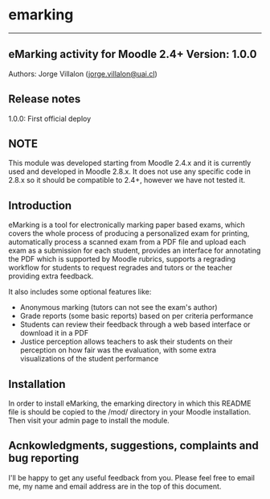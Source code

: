 # emarking

------------------------------------------
eMarking activity for Moodle 2.4+
Version: 1.0.0
------------------------------------------

Authors:
Jorge Villalon (jorge.villalon@uai.cl)

Release notes
-------------

1.0.0: First official deploy

NOTE
----

This module was developed starting from Moodle 2.4.x and it is currently used and
developed in Moodle 2.8.x. It does not use any specific code in 2.8.x so
it should be compatible to 2.4+, however we have not tested it.

Introduction
------------

eMarking is a tool for electronically marking paper based exams, which covers
the whole process of producing a personalized exam for printing, automatically
process a scanned exam from a PDF file and upload each exam as a submission for
each student, provides an interface for annotating the PDF which is supported by
Moodle rubrics, supports a regrading workflow for students to request regrades
and tutors or the teacher providing extra feedback.

It also includes some optional features like:
- Anonymous marking (tutors can not see the exam's author)
- Grade reports (some basic reports) based on per criteria performance
- Students can review their feedback through a web based interface or download it in a PDF
- Justice perception allows teachers to ask their students on their perception on how fair
was the evaluation, with some extra visualizations of the student performance

Installation
------------

In order to install eMarking, the emarking directory in which this
README file is should be copied to the /mod/ directory in your Moodle
installation. Then visit your admin page to install the module.

Acnkowledgments, suggestions, complaints and bug reporting
----------------------------------------------------------

I'll be happy to get any useful feedback from you. Please feel free to
email me, my name and email address are in the top of this document. 
